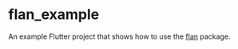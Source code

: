 # flan_example

An example Flutter project that shows how to use the [flan](https://pub.dev/packages/flan) package.
